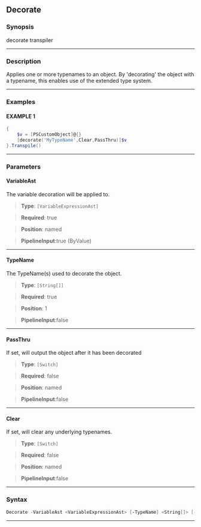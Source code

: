 Decorate
--------
### Synopsis
decorate transpiler

---
### Description

Applies one or more typenames to an object.
By 'decorating' the object with a typename, this enables use of the extended type system.

---
### Examples
#### EXAMPLE 1
```PowerShell
{
    $v = [PSCustomObject]@{}
    [decorate('MyTypeName',Clear,PassThru)]$v
}.Transpile()
```

---
### Parameters
#### **VariableAst**

The variable decoration will be applied to.



> **Type**: ```[VariableExpressionAst]```

> **Required**: true

> **Position**: named

> **PipelineInput**:true (ByValue)



---
#### **TypeName**

The TypeName(s) used to decorate the object.



> **Type**: ```[String[]]```

> **Required**: true

> **Position**: 1

> **PipelineInput**:false



---
#### **PassThru**

If set, will output the object after it has been decorated



> **Type**: ```[Switch]```

> **Required**: false

> **Position**: named

> **PipelineInput**:false



---
#### **Clear**

If set, will clear any underlying typenames.



> **Type**: ```[Switch]```

> **Required**: false

> **Position**: named

> **PipelineInput**:false



---
### Syntax
```PowerShell
Decorate -VariableAst <VariableExpressionAst> [-TypeName] <String[]> [-PassThru] [-Clear] [<CommonParameters>]
```
---

